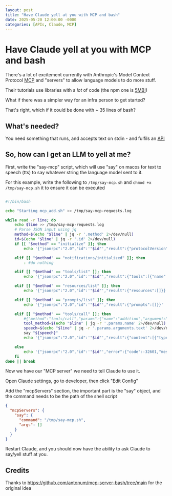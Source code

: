```yaml
---
layout: post
title: "Have Claude yell at you with MCP and bash"
date: 2025-05-20 12:00:00 -0000
categories: [APIs, Claude, MCP]
---
```


# Have Claude yell at you with MCP and bash

There's a lot of excitement currently with Anthropic's Model Context Protocol [MCP](https://modelcontextprotocol.io/introduction) and "servers" to allow language models to do more stuff.

Their tutorials use libraries with a _lot_ of code (the npm one is [5MB!](https://www.npmjs.com/package/@modelcontextprotocol/sdk))

What if there was a simpler way for an infra person to get started?

That's right, which if it could be done with ~ 35 lines of bash?

## What's needed?

You need something that runs, and accepts text on stdin - and fulfils an [API](https://github.com/modelcontextprotocol/modelcontextprotocol/blob/main/schema/2024-11-05/schema.ts)

## So, how can I get an LLM to yell at me?

First, write the "say-mcp" script, which will use "say" on macos for text to speech (tts) to say whatever string the language model sent to it.

For this example, write the following to `/tmp/say-mcp.sh` and `chmod +x /tmp/say-mcp.sh` it to ensure it can be executed

```bash

#!/bin/bash

echo "Starting mcp_add.sh" >> /tmp/say-mcp-requests.log

while read -r line; do
    echo $line >> /tmp/say-mcp-requests.log
    # Parse JSON input using jq
    method=$(echo "$line" | jq -r '.method' 2>/dev/null)
    id=$(echo "$line" | jq -r '.id' 2>/dev/null)
    if [[ "$method" == "initialize" ]]; then
        echo '{"jsonrpc":"2.0","id":'"$id"',"result":{"protocolVersion":"2024-11-05","capabilities":{"experimental":{},"prompts":{"listChanged":false},"resources":{"subscribe":false,"listChanged":false},"tools":{"listChanged":false}},"serverInfo":{"name":"say","version":"0.0.1"}}}'

    elif [[ "$method" == "notifications/initialized" ]]; then
        : #do nothing

    elif [[ "$method" == "tools/list" ]]; then
        echo '{"jsonrpc":"2.0","id":'"$id"',"result":{"tools":[{"name":"say","description":"Says the provided string with text to speech.\n\nArgs:\n    text\n","inputSchema":{"properties":{"text":{"title":"Text","type":"string"}},"required":["text"],"type":"object"}}]}}'

    elif [[ "$method" == "resources/list" ]]; then
        echo '{"jsonrpc":"2.0","id":'"$id"',"result":{"resources":[]}}'

    elif [[ "$method" == "prompts/list" ]]; then
        echo '{"jsonrpc":"2.0","id":'"$id"',"result":{"prompts":[]}}'

    elif [[ "$method" == "tools/call" ]]; then
        #{"method":"tools/call","params":{"name":"addition","arguments":{"num1":"1","num2":"2"}},"jsonrpc":"2.0","id":20}
        tool_method=$(echo "$line" | jq -r '.params.name' 2>/dev/null)
        speech=$(echo "$line" | jq -r '.params.arguments.text' 2>/dev/null)
        say "${speech}"
        echo '{"jsonrpc":"2.0","id":'"$id"',"result":{"content":[{"type":"text","text":"said ${speech}"}],"isError":false}}'

    else
        echo '{"jsonrpc":"2.0","id":'"$id"',"error":{"code":-32601,"message":"Method not found"}}'
    fi
done || break
```

Now we have our "MCP server" we need to tell Claude to use it.

Open Claude settings, go to developer, then click "Edit Config"

Add the "mcpServers" section, the important part is the "say" object, and the command needs to be the path of the shell script

```json
{
  "mcpServers": {
    "say": {
      "command": "/tmp/say-mcp.sh",
      "args": []
    }
  }
}
```

Restart Claude, and you should now have the ability to ask Claude to say/yell stuff at you.

## Credits

Thanks to <https://github.com/antonum/mcp-server-bash/tree/main> for the original idea
